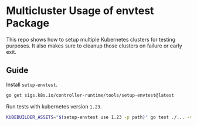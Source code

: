 # Multicluster Usage of envtest Package

This repo shows how to setup multiple Kubernetes clusters for testing purposes. It also makes sure to cleanup those clusters on failure or early exit.

## Guide

Install `setup-envtest`.

```sh
go get sigs.k8s.io/controller-runtime/tools/setup-envtest@latest
```

Run tests with kubernetes version `1.23`.

```sh
KUBEBUILDER_ASSETS="$(setup-envtest use 1.23 -p path)" go test ./... -v
```


